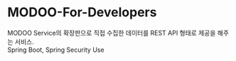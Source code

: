 # MODOO-For-Developers
 MODOO Service의 확장판으로 직접 수집한 데이터를 REST API 형태로 제공을 해주는 서비스.<br/>
 Spring Boot, Spring Security Use
